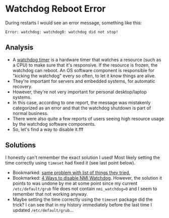 # Watchdog Reboot Error

During restarts I would see an error message, something like this:
```
Error: watchdog: watchdog0: watchdog did not stop!
```

## Analysis

- A [watchdog timer](https://en.wikipedia.org/wiki/Watchdog_timer) is a hardware
timer that watches a resource (such as a CPU) to make sure that it's responsive.
If the resource is frozen, the watchdog can reboot. An OS software component is
responsible for "kicking the watchdog" every so often, to let it know things
are alive.
- They're important for servers and embedded systems, for automatic recovery.
- However, they're not very important for personal desktop/laptop systems.
- In this case, according to one report, the message was mistakenly categorized
as an error and that the watchdog shutdown is part of normal business.
- There were also quite a few reports of users seeing high resource usage by
the watchdog software components.
- So, let's find a way to disable it.fff

## Solutions

I honestly can't remember the exact solution I used! Most likely setting the
time correctly using `timeset` had fixed it (see last point below).

- Bookmarked: [same problem with list of things they tried.](https://serverfault.com/questions/911697/watchdog-watchdog0-watchdog-did-not-stop)
- Bookmarked: [4 Ways to disable NMI Watchdog](https://www.pcsuggest.com/disable-nmi-watchdog-linux/#4_Permanently_disable_NMI_watchdog_through_boot_parameter).
However, the solution it points to was undone by me at some point since my
current `/etc/default/grub` file does not contain `nmi_watchdog=0` and I seem
to remember that not working anyway.
- Maybe setting the time correctly using the `timeset` package did the trick?
I can see that in my history immediately before the last time I updated
`/etc/default/grub`...
